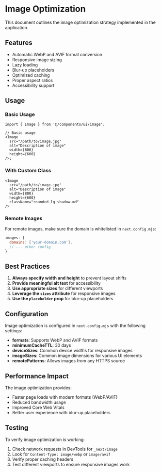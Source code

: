 # Image Optimization

This document outlines the image optimization strategy implemented in the application.

## Features

- Automatic WebP and AVIF format conversion
- Responsive image sizing
- Lazy loading
- Blur-up placeholders
- Optimized caching
- Proper aspect ratios
- Accessibility support

## Usage

### Basic Usage

```tsx
import { Image } from '@/components/ui/image';

// Basic usage
<Image
  src="/path/to/image.jpg"
  alt="Description of image"
  width={800}
  height={600}
/>;
```

### With Custom Class

```tsx
<Image
  src="/path/to/image.jpg"
  alt="Description of image"
  width={800}
  height={600}
  className="rounded-lg shadow-md"
/>
```

### Remote Images

For remote images, make sure the domain is whitelisted in `next.config.mjs`:

```javascript
images: {
  domains: ['your-domain.com'],
  // ... other config
}
```

## Best Practices

1. **Always specify width and height** to prevent layout shifts
2. **Provide meaningful alt text** for accessibility
3. **Use appropriate sizes** for different viewports
4. **Leverage the `sizes` attribute** for responsive images
5. **Use the `placeholder` prop** for blur-up placeholders

## Configuration

Image optimization is configured in `next.config.mjs` with the following settings:

- **formats**: Supports WebP and AVIF formats
- **minimumCacheTTL**: 30 days
- **deviceSizes**: Common device widths for responsive images
- **imageSizes**: Common image dimensions for various UI elements
- **remotePatterns**: Allows images from any HTTPS source

## Performance Impact

The image optimization provides:

- Faster page loads with modern formats (WebP/AVIF)
- Reduced bandwidth usage
- Improved Core Web Vitals
- Better user experience with blur-up placeholders

## Testing

To verify image optimization is working:

1. Check network requests in DevTools for `_next/image`
2. Look for `Content-Type: image/webp` or `image/avif`
3. Verify proper caching headers
4. Test different viewports to ensure responsive images work
